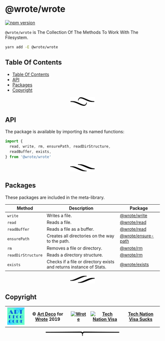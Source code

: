 # @wrote/wrote

[![npm version](https://badge.fury.io/js/%40wrote%2Fwrote.svg)](https://npmjs.org/package/@wrote/wrote)

`@wrote/wrote` is The Collection Of The Methods To Work With The Filesystem.

```sh
yarn add -E @wrote/wrote
```

## Table Of Contents

- [Table Of Contents](#table-of-contents)
- [API](#api)
- [Packages](#packages)
- [Copyright](#copyright)

<p align="center"><a href="#table-of-contents"><img src=".documentary/section-breaks/0.svg?sanitize=true"></a></p>

## API

The package is available by importing its named functions:

```js
import {
  read, write, rm, ensurePath, readDirStructure,
  readBuffer, exists,
} from '@wrote/wrote'
```

<p align="center"><a href="#table-of-contents"><img src=".documentary/section-breaks/1.svg?sanitize=true"></a></p>

## Packages

These packages are included in the meta-library.

|       Method       |                             Description                             |                          Package                           |
| ------------------ | ------------------------------------------------------------------- | ---------------------------------------------------------- |
| `write` | Writes a file.                                                      | [@wrote/write](https://github.com/wrote/write)             |
| `read` | Reads a file.                                                       | [@wrote/read](https://github.com/wrote/read)               |
| `readBuffer` | Reads a file as a buffer.                                           | [@wrote/read](https://github.com/wrote/read)               |
| `ensurePath` | Creates all directories on the way to the path.                     | [@wrote/ensure-path](https://github.com/wrote/ensure-path) |
| `rm` | Removes a file or directory.                                        | [@wrote/rm](https://github.com/wrote/rm)                   |
| `readDirStructure` | Reads a directory structure.                                        | [@wrote/rm](https://github.com/wrote/read-dir-structure)   |
| `exists` | Checks if a file or directory exists and returns instance of Stats. | [@wrote/exists](https://github.com/wrote/exists)           |

<p align="center"><a href="#table-of-contents"><img src=".documentary/section-breaks/2.svg?sanitize=true"></a></p>

## Copyright

<table>
  <tr>
    <th>
      <a href="https://artd.eco">
        <img src="https://raw.githubusercontent.com/wrote/wrote/master/images/artdeco.png" alt="Art Deco" />
      </a>
    </th>
    <th>© <a href="https://artd.eco">Art Deco</a> for <a href="https://wrote.cc">Wrote</a> 2019</th>
    <th>
      <a href="https://wrote.cc">
        <img src="https://avatars3.githubusercontent.com/u/40831417?s=100" width="100" alt="Wrote" />
      </a>
    </th>
    <th>
      <a href="https://www.technation.sucks" title="Tech Nation Visa">
        <img src="https://raw.githubusercontent.com/artdecoweb/www.technation.sucks/master/anim.gif"
          alt="Tech Nation Visa" />
      </a>
    </th>
    <th><a href="https://www.technation.sucks">Tech Nation Visa Sucks</a></th>
  </tr>
</table>

<p align="center"><a href="#table-of-contents"><img src=".documentary/section-breaks/-1.svg?sanitize=true"></a></p>